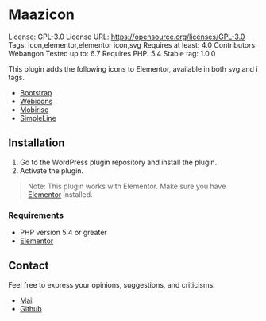 # Maazicon

License: GPL-3.0
License URL: https://opensource.org/licenses/GPL-3.0
Tags: icon,elementor,elementor icon,svg
Requires at least: 4.0
Contributors: Webangon
Tested up to: 6.7
Requires PHP: 5.4
Stable tag: 1.0.0

This plugin adds the following icons to Elementor, available in both svg and i tags.

- [Bootstrap](https://https://github.com/uiwjs/bootstrap-icons)
- [Webicons](https://github.com/amazingSurge/web-icons)
- [Mobirise](https://mobirise.com)
- [SimpleLine](https://github.com/thesabbir/simple-line-icons/)

## Installation

1. Go to the WordPress plugin repository and install the plugin.
2. Activate the plugin.

> Note: This plugin works with Elementor. Make sure you have [Elementor](https://wordpress.org/plugins/elementor/) installed.

### Requirements

* PHP version 5.4 or greater
* [Elementor](https://wordpress.org/plugins/elementor/)

## Contact

Feel free to express your opinions, suggestions, and criticisms.

* [Mail](mailto:amirhossein.m.kiaei@gmail.com)
* [Github](https://github.com/Mansourkia)
